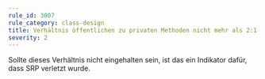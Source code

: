 ```yaml
---
rule_id: 3007
rule_category: class-design
title: Verhältnis öffentlichen zu privaten Methoden nicht mehr als 2:1
severity: 2
---
```

Sollte dieses Verhältnis nicht eingehalten sein, ist das ein Indikator dafür, dass SRP verletzt wurde.
